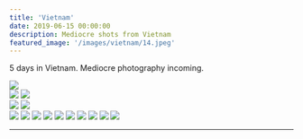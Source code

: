 ```yaml
---
title: 'Vietnam'
date: 2019-06-15 00:00:00
description: Mediocre shots from Vietnam
featured_image: '/images/vietnam/14.jpeg'
---
```

5 days in Vietnam. Mediocre photography incoming.

<img src="/images/vietnam/14.jpeg">


<div class="gallery" data-columns="2">
    <img src="/images/vietnam/13.jpeg">
    <img src="/images/vietnam/3.jpeg">
</div>


<img src="/images/vietnam/1.jpeg">

<img src="/images/vietnam/8.jpeg">

<div class="gallery" data-columns="3">
    <img src="/images/vietnam/2.jpeg">
    <img src="/images/vietnam/4.jpeg">
    <img src="/images/vietnam/5.jpeg">
    <img src="/images/vietnam/6.jpeg">
    <img src="/images/vietnam/7.jpeg">
    <img src="/images/vietnam/9.jpeg">
    <img src="/images/vietnam/10.jpeg">
    <img src="/images/vietnam/11.jpeg">
    <img src="/images/vietnam/12.jpeg">
    <img src="/images/vietnam/14.jpeg">
</div>


---


